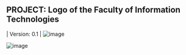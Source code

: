 PROJECT: Logo of the Faculty of Information Technologies
------------------------------------------------------------
| Version: 0.1 |
![image](https://github.com/user-attachments/assets/9171409c-7715-4e0b-8b6c-12a3e3f0240e)

![image](https://github.com/user-attachments/assets/ee36c5e9-4351-42ad-9451-97ec20eb0148)
